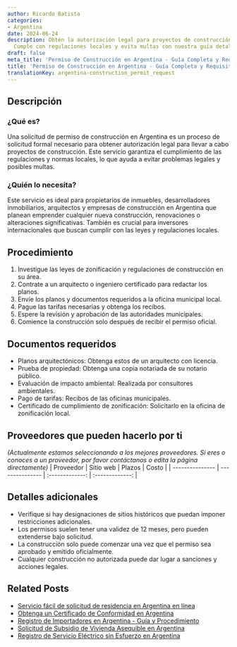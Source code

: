 ```yaml
---
author: Ricardo Batista
categories:
- Argentina
date: 2024-06-24
description: Obtén la autorización legal para proyectos de construcción en Argentina.
  Cumple con regulaciones locales y evita multas con nuestra guía detallada y requisitos.
draft: false
meta_title: 'Permiso de Construcción en Argentina - Guía Completa y Requisitos'
title: 'Permiso de Construcción en Argentina - Guía Completa y Requisitos'
translationKey: argentina-construction_permit_request
---
```



## Descripción
### ¿Qué es?
Una solicitud de permiso de construcción en Argentina es un proceso de solicitud formal necesario para obtener autorización legal para llevar a cabo proyectos de construcción. Este servicio garantiza el cumplimiento de las regulaciones y normas locales, lo que ayuda a evitar problemas legales y posibles multas.

### ¿Quién lo necesita?
Este servicio es ideal para propietarios de inmuebles, desarrolladores inmobiliarios, arquitectos y empresas de construcción en Argentina que planean emprender cualquier nueva construcción, renovaciones o alteraciones significativas. También es crucial para inversores internacionales que buscan cumplir con las leyes y regulaciones locales.

## Procedimiento

1. Investigue las leyes de zonificación y regulaciones de construcción en su área.
2. Contrate a un arquitecto o ingeniero certificado para redactar los planos.
3. Envíe los planos y documentos requeridos a la oficina municipal local.
4. Pague las tarifas necesarias y obtenga los recibos.
5. Espere la revisión y aprobación de las autoridades municipales.
6. Comience la construcción solo después de recibir el permiso oficial.

## Documentos requeridos

- Planos arquitectónicos: Obtenga estos de un arquitecto con licencia.
- Prueba de propiedad: Obtenga una copia notariada de su notario público.
- Evaluación de impacto ambiental: Realizada por consultores ambientales.
- Pago de tarifas: Recibos de las oficinas municipales.
- Certificado de cumplimiento de zonificación: Solicitarlo en la oficina de zonificación local.

## Proveedores que pueden hacerlo por ti
_(Actualmente estamos seleccionando a los mejores proveedores. Si eres o conoces a un proveedor, por favor contáctanos o edita la página directamente)_
| Proveedor       |     Sitio web    |     Plazos       |       Costo      |
| --------------- | --------------- |  :-------------: |  :-------------:  |

## Detalles adicionales

- Verifique si hay designaciones de sitios históricos que puedan imponer restricciones adicionales.
- Los permisos suelen tener una validez de 12 meses, pero pueden extenderse bajo solicitud.
- La construcción solo puede comenzar una vez que el permiso sea aprobado y emitido oficialmente.
- Cualquier construcción no autorizada puede dar lugar a sanciones y acciones legales.
## Related Posts

- [Servicio fácil de solicitud de residencia en Argentina en línea](https://tramitit.com/es/guides/argentina/solicitud_de_residencia/)
- [Obtenga un Certificado de Conformidad en Argentina](https://tramitit.com/es/guides/argentina/certificado_de_idoneidad/)
- [Registro de Importadores en Argentina - Guía y Procedimiento](https://tramitit.com/es/guides/argentina/registro_de_importadores/)
- [Solicitud de Subsidio de Vivienda Asequible en Argentina](https://tramitit.com/es/guides/argentina/solicitud_de_subsidio_habitacional/)
- [Registro de Servicio Eléctrico sin Esfuerzo en Argentina](https://tramitit.com/es/guides/argentina/alta_de_servicio_eléctrico/)
